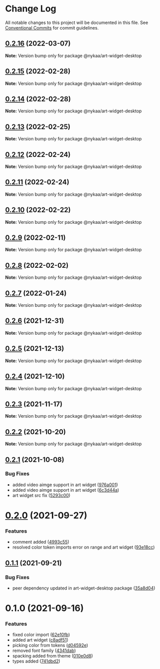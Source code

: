 # Change Log

All notable changes to this project will be documented in this file.
See [Conventional Commits](https://conventionalcommits.org) for commit guidelines.

## [0.2.16](https://github.com/Nykaa/fe-core/compare/@nykaa/art-widget-desktop@0.2.15...@nykaa/art-widget-desktop@0.2.16) (2022-03-07)

**Note:** Version bump only for package @nykaa/art-widget-desktop





## [0.2.15](https://github.com/Nykaa/fe-core/compare/@nykaa/art-widget-desktop@0.2.14...@nykaa/art-widget-desktop@0.2.15) (2022-02-28)

**Note:** Version bump only for package @nykaa/art-widget-desktop





## [0.2.14](https://github.com/Nykaa/fe-core/compare/@nykaa/art-widget-desktop@0.2.13...@nykaa/art-widget-desktop@0.2.14) (2022-02-28)

**Note:** Version bump only for package @nykaa/art-widget-desktop





## [0.2.13](https://github.com/Nykaa/fe-core/compare/@nykaa/art-widget-desktop@0.2.12...@nykaa/art-widget-desktop@0.2.13) (2022-02-25)

**Note:** Version bump only for package @nykaa/art-widget-desktop





## [0.2.12](https://github.com/Nykaa/fe-core/compare/@nykaa/art-widget-desktop@0.2.11...@nykaa/art-widget-desktop@0.2.12) (2022-02-24)

**Note:** Version bump only for package @nykaa/art-widget-desktop





## [0.2.11](https://github.com/Nykaa/fe-core/compare/@nykaa/art-widget-desktop@0.2.10...@nykaa/art-widget-desktop@0.2.11) (2022-02-24)

**Note:** Version bump only for package @nykaa/art-widget-desktop





## [0.2.10](https://github.com/Nykaa/fe-core/compare/@nykaa/art-widget-desktop@0.2.9...@nykaa/art-widget-desktop@0.2.10) (2022-02-22)

**Note:** Version bump only for package @nykaa/art-widget-desktop





## [0.2.9](https://github.com/Nykaa/fe-core/compare/@nykaa/art-widget-desktop@0.2.8...@nykaa/art-widget-desktop@0.2.9) (2022-02-11)

**Note:** Version bump only for package @nykaa/art-widget-desktop





## [0.2.8](https://github.com/Nykaa/fe-core/compare/@nykaa/art-widget-desktop@0.2.7...@nykaa/art-widget-desktop@0.2.8) (2022-02-02)

**Note:** Version bump only for package @nykaa/art-widget-desktop





## [0.2.7](https://github.com/Nykaa/fe-core/compare/@nykaa/art-widget-desktop@0.2.6...@nykaa/art-widget-desktop@0.2.7) (2022-01-24)

**Note:** Version bump only for package @nykaa/art-widget-desktop





## [0.2.6](https://github.com/Nykaa/fe-core/compare/@nykaa/art-widget-desktop@0.2.5...@nykaa/art-widget-desktop@0.2.6) (2021-12-31)

**Note:** Version bump only for package @nykaa/art-widget-desktop





## [0.2.5](https://github.com/Nykaa/fe-core/compare/@nykaa/art-widget-desktop@0.2.4...@nykaa/art-widget-desktop@0.2.5) (2021-12-13)

**Note:** Version bump only for package @nykaa/art-widget-desktop





## [0.2.4](https://github.com/Nykaa/fe-core/compare/@nykaa/art-widget-desktop@0.2.3...@nykaa/art-widget-desktop@0.2.4) (2021-12-10)

**Note:** Version bump only for package @nykaa/art-widget-desktop





## [0.2.3](https://github.com/Nykaa/fe-core/compare/@nykaa/art-widget-desktop@0.2.2...@nykaa/art-widget-desktop@0.2.3) (2021-11-17)

**Note:** Version bump only for package @nykaa/art-widget-desktop





## [0.2.2](https://github.com/Nykaa/fe-core/compare/@nykaa/art-widget-desktop@0.2.1...@nykaa/art-widget-desktop@0.2.2) (2021-10-20)

**Note:** Version bump only for package @nykaa/art-widget-desktop





## [0.2.1](https://github.com/Nykaa/fe-core/compare/@nykaa/art-widget-desktop@0.2.0...@nykaa/art-widget-desktop@0.2.1) (2021-10-08)


### Bug Fixes

* added video aimge support in art widget ([976a001](https://github.com/Nykaa/fe-core/commit/976a001c0ace1078c567bded86866154f04fcf8a))
* added video aimge support in art widget ([6c3d44a](https://github.com/Nykaa/fe-core/commit/6c3d44adcfe73e9978c7bf1b810f4484cc56ec63))
* art widget src fix ([5293c00](https://github.com/Nykaa/fe-core/commit/5293c00a21521656dc8635c874082c372717986e))





# [0.2.0](https://github.com/Nykaa/fe-core/compare/@nykaa/art-widget-desktop@0.1.1...@nykaa/art-widget-desktop@0.2.0) (2021-09-27)


### Features

* comment added ([4993c55](https://github.com/Nykaa/fe-core/commit/4993c553cfb737c785bd9df59ccf34825e65370d))
* resolved color token imports error on range and art widget ([93e18cc](https://github.com/Nykaa/fe-core/commit/93e18cc798345d88bcf161924ff82204a0385164))





## [0.1.1](https://github.com/Nykaa/fe-core/compare/@nykaa/art-widget-desktop@0.1.0...@nykaa/art-widget-desktop@0.1.1) (2021-09-21)


### Bug Fixes

* peer dependency updated in art-widget-desktop package ([35a8d04](https://github.com/Nykaa/fe-core/commit/35a8d0434374a1f85239301704b2dd768dcac044))





# 0.1.0 (2021-09-16)


### Features

*  fixed color import ([62e10fb](https://github.com/Nykaa/fe-core/commit/62e10fbb4f88183a871a224a16741485c9ed2a5e))
* added art widget ([c8adf51](https://github.com/Nykaa/fe-core/commit/c8adf51c41c80782063ec9bfa797c1c29a675e04))
* picking color from tokens ([d04592e](https://github.com/Nykaa/fe-core/commit/d04592e0912bc675c05578cb884730c3fb1d1203))
* removed font family ([4341dab](https://github.com/Nykaa/fe-core/commit/4341dabb2c1d194bc1331d2d28efa7b7580e4e80))
* spacking added from theme ([010e0d8](https://github.com/Nykaa/fe-core/commit/010e0d89ea6c7c71f44922a0af03aaed26475a41))
* types added ([741dbd2](https://github.com/Nykaa/fe-core/commit/741dbd2155b9ac967e1b78bf8ad92e2277289364))
